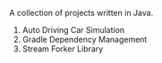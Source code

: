 A collection of projects written in Java.

1. Auto Driving Car Simulation
2. Gradle Dependency Management
3. Stream Forker Library